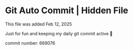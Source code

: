 # Git Auto Commit | Hidden File

This file was added Feb 12, 2025

Just for fun and keeping my daily git commit active 🤪

commit number: 669076
